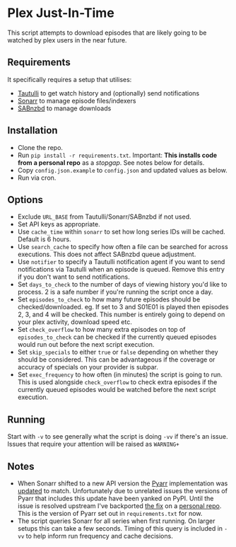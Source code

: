 # Plex Just-In-Time

This script attempts to download episodes that are likely going to be watched by plex users in the near future.

## Requirements

It specifically requires a setup that utilises:
* [Tautulli](https://github.com/Tautulli/Tautulli) to get watch history and (optionally) send notifications
* [Sonarr](https://github.com/Sonarr/Sonarr) to manage episode files/indexers
* [SABnzbd](https://github.com/sabnzbd/sabnzbd) to manage downloads

## Installation

* Clone the repo.
* Run `pip install -r requirements.txt`. Important: **This installs code from a personal repo** as a _stopgap_. See notes below for details.
* Copy `config.json.example` to `config.json` and updated values as below.
* Run via cron.

## Options

* Exclude `URL_BASE` from Tautulli/Sonarr/SABnzbd if not used.
* Set API keys as appropriate.
* Use `cache_time` within `sonarr` to set how long series IDs will be cached. Default is 6 hours.
* Use `search_cache` to specify how often a file can be searched for across executions. This does not affect SABnzbd queue adjustment.
* Use `notifier` to specify a Tautulli notification agent if you want to send notifications via Tautulli when an episode is queued. Remove this entry if you don't want to send notifications.
* Set `days_to_check` to the number of days of viewing history you'd like to process. 2 is a safe number if you're running the script once a day.
* Set `episodes_to_check` to how many future episodes should be checked/downloaded. eg. If set to 3 and S01E01 is played then episodes 2, 3, and 4 will be checked. This number is entirely going to depend on your plex activity, download speed etc.
* Set `check_overflow` to how many extra episodes on top of `episodes_to_check` can be checked if the currently queued episodes would run out before the next script execution.
* Set `skip_specials` to either `true` or `false` depending on whether they should be considered. This can be advantageous if the coverage or accuracy of specials on your provider is subpar.
* Set `exec_frequency` to how often (in minutes) the script is going to run. This is used alongside `check_overflow` to check extra episodes if the currently queued episodes would be watched before the next script execution.

## Running

Start with `-v` to see generally what the script is doing `-vv` if there's an issue. Issues that require your attention will be raised as `WARNING+`

## Notes

* When Sonarr shifted to a new API version the [Pyarr](https://github.com/totaldebug/pyarr) implementation was [updated](https://github.com/totaldebug/pyarr/issues/108) to match. Unfortunately due to unrelated issues the versions of Pyarr that includes this update have been yanked on PyPI. Until the issue is resolved upstream I've backported [the fix](https://github.com/totaldebug/pyarr/compare/v3.1.3...FletcherAU:pyarr:backport-upd_episode) on a [personal repo](https://github.com/FletcherAU/pyarr/tree/backport-upd_episode). This is the version of Pyarr set out in `requirements.txt` for now.
* The script queries Sonarr for all series when first running. On larger setups this can take a few seconds. Timing of this query is included in `-vv` to help inform run frequency and cache decisions.
